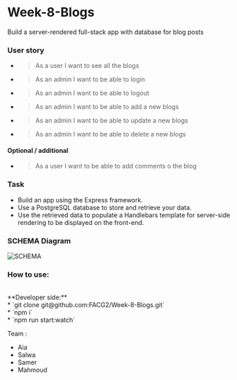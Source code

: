 # Week-8-Blogs
Build a server-rendered full-stack app with database for blog posts

### User story
* >As a user I want to see all the blogs
* >As an admin I want to be able to login
* >As an admin I want to be able to logout
* >As an admin I want to be able to add a new blogs
* >As an admin I want to be able to update a new blogs
* >As an admin I want to be able to delete a new blogs

#### Optional / additional
* >As a user I want to be able to add comments o the blog


### Task
* Build an app using the Express framework.
* Use a PostgreSQL database to store and retrieve your data.
* Use the retrieved data to populate a Handlebars template for server-side rendering to be displayed on the front-end.


### SCHEMA Diagram
![SCHEMA](https://files.gitter.im/mrm7moud/aiqU/thumb/scm.png)

### How to use:
<br />
 **Developer side:** <br />
 * `git clone git@github.com:FACG2/Week-8-Blogs.git` <br />
 * `npm i` <br />
 * `npm run start:watch`


Team  :<br />
* Aia <br />
* Salwa<br />
* Samer<br />
* Mahmoud
